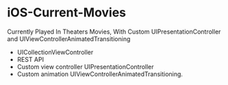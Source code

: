 # iOS-Current-Movies
Currently Played In Theaters Movies, With Custom UIPresentationController and UIViewControllerAnimatedTransitioning


* UICollectionViewController
* REST API
* Custom view controller UIPresentationController
* Custom animation UIViewControllerAnimatedTransitioning. 
